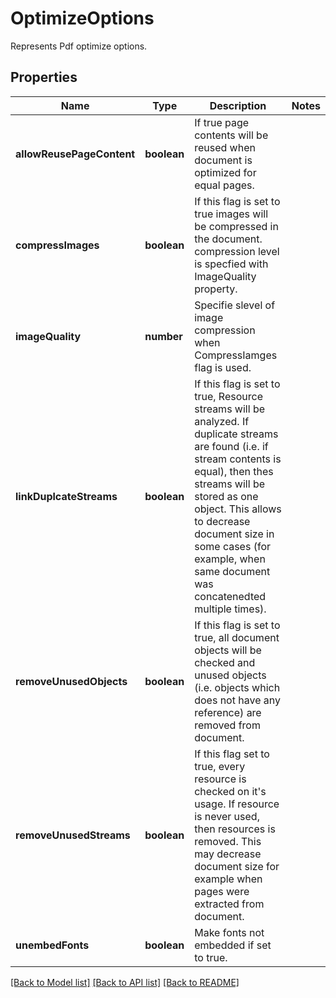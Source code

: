 # OptimizeOptions
Represents Pdf optimize options.

## Properties
Name | Type | Description | Notes
------------ | ------------- | ------------- | -------------
**allowReusePageContent** | **boolean** | If true page contents will be reused when document is optimized for equal pages. | 
**compressImages** | **boolean** | If this flag is set to true images will be compressed in the document. compression level is specfied with ImageQuality property. | 
**imageQuality** | **number** | Specifie slevel of image compression when CompressIamges flag is used. | 
**linkDuplcateStreams** | **boolean** | If this flag is set to true, Resource streams will be analyzed. If duplicate streams are found (i.e. if stream contents is equal), then thes streams will be stored as one object. This allows to decrease document size in some cases (for example, when same document was concatenedted multiple times). | 
**removeUnusedObjects** | **boolean** | If this flag is set to true, all document objects will be checked and unused objects (i.e. objects which does not have any reference) are removed from document. | 
**removeUnusedStreams** | **boolean** | If this flag set to true, every resource is checked on it's usage. If resource is never used, then resources is removed. This may decrease document size for example when pages were extracted from document.  | 
**unembedFonts** | **boolean** | Make fonts not embedded if set to true.  | 
[[Back to Model list]](../README.md#documentation-for-models) [[Back to API list]](../README.md#documentation-for-api-endpoints) [[Back to README]](../README.md)


